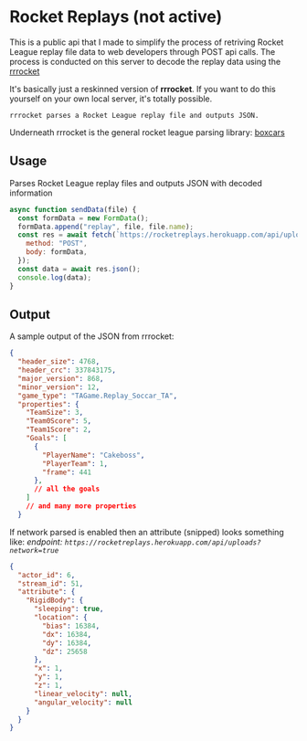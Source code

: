 # Rocket Replays (not active)

This is a public api that I made to simplify the process of retriving Rocket League replay file data to web developers through POST api calls. The process is conducted on this server to decode the replay data using the [rrrocket](https://github.com/nickbabcock/rrrocket)

It's basically just a reskinned version of **rrrocket**. If you want to do this yourself on your own local server, it's totally possible.

```
rrrocket parses a Rocket League replay file and outputs JSON.
```

Underneath rrrocket is the general rocket league parsing library: [boxcars](https://crates.io/crates/boxcars)

## Usage

Parses Rocket League replay files and outputs JSON with decoded information

```js
async function sendData(file) {
  const formData = new FormData();
  formData.append("replay", file, file.name);
  const res = await fetch(`https://rocketreplays.herokuapp.com/api/uploads`, {
    method: "POST",
    body: formData,
  });
  const data = await res.json();
  console.log(data);
}
```

## Output

A sample output of the JSON from rrrocket:

```json
{
  "header_size": 4768,
  "header_crc": 337843175,
  "major_version": 868,
  "minor_version": 12,
  "game_type": "TAGame.Replay_Soccar_TA",
  "properties": {
    "TeamSize": 3,
    "Team0Score": 5,
    "Team1Score": 2,
    "Goals": [
      {
        "PlayerName": "Cakeboss",
        "PlayerTeam": 1,
        "frame": 441
      },
      // all the goals
    ]
    // and many more properties
  }
```

If network parsed is enabled then an attribute (snipped) looks something like:
_endpoint: `https://rocketreplays.herokuapp.com/api/uploads?network=true`_

```json
{
  "actor_id": 6,
  "stream_id": 51,
  "attribute": {
    "RigidBody": {
      "sleeping": true,
      "location": {
        "bias": 16384,
        "dx": 16384,
        "dy": 16384,
        "dz": 25658
      },
      "x": 1,
      "y": 1,
      "z": 1,
      "linear_velocity": null,
      "angular_velocity": null
    }
  }
}
```
